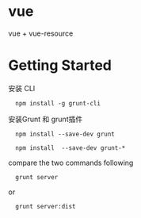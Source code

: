 vue
========================

vue + vue-resource

# Getting Started

安装 CLI 

```
  npm install -g grunt-cli
```

安装Grunt 和 grunt插件

```
  npm install --save-dev grunt
```

```
  npm install  --save-dev grunt-*
```

compare the two commands following 

```
  grunt server
```

or

```
  grunt server:dist
```